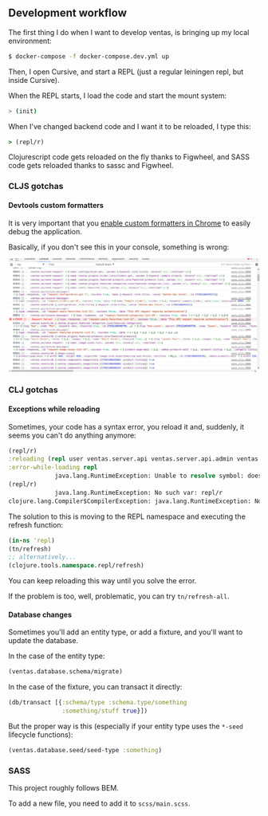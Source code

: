 ## Development workflow

The first thing I do when I want to develop ventas, is bringing up my local environment:

```bash
$ docker-compose -f docker-compose.dev.yml up
```

Then, I open Cursive, and start a REPL (just a regular leiningen repl, but inside Cursive).

When the REPL starts, I load the code and start the mount system:

```bash
> (init)
```

When I've changed backend code and I want it to be reloaded, I type this:

```clojure 
> (repl/r)
```

Clojurescript code gets reloaded on the fly thanks to Figwheel, and SASS code gets reloaded thanks to sassc and Figwheel.

### CLJS gotchas

#### Devtools custom formatters

It is very important that you [enable custom formatters in Chrome](https://github.com/binaryage/cljs-devtools/blob/master/docs/installation.md#enable-custom-formatters-in-chrome) to easily debug the application.

Basically, if you don't see this in your console, something is wrong:

![devtools](./devtools.png)



### CLJ gotchas

#### Exceptions while reloading

Sometimes, your code has a syntax error, you reload it and, suddenly, it seems you can't do anything anymore:

```clojure
(repl/r)
:reloading (repl user ventas.server.api ventas.server.api.admin ventas.server.api.user ventas.server.api.description ventas.plugins.featured-categories.core ventas.plugins.slider.core ventas.plugins.blog.core ventas.plugins.featured-products.core ventas.core ventas.database-test)
:error-while-loading repl
             java.lang.RuntimeException: Unable to resolve symbol: doesnotexist
(repl/r)
             java.lang.RuntimeException: No such var: repl/r
clojure.lang.Compiler$CompilerException: java.lang.RuntimeException: No such var: repl/r, compiling:(/tmp/form-init1507582247396403063.clj:1:1)

```

The solution to this is moving to the REPL namespace and executing the refresh function:

```clojure
(in-ns 'repl)
(tn/refresh)
;; alternatively...
(clojure.tools.namespace.repl/refresh)
```

You can keep reloading this way until you solve the error.

If the problem is too, well, problematic, you can try `tn/refresh-all`.

#### Database changes

Sometimes you'll add an entity type, or add a fixture, and you'll want to update the database.

In the case of the entity type:

```clojure
(ventas.database.schema/migrate)
```

In the case of the fixture, you can transact it directly:

```clojure
(db/transact [{:schema/type :schema.type/something
               :something/stuff true}])
```

But the proper way is this (especially if your entity type uses the `*-seed` lifecycle functions):

```clojure
(ventas.database.seed/seed-type :something)
```



### SASS

This project roughly follows BEM.

To add a new file, you need to add it to `scss/main.scss`.